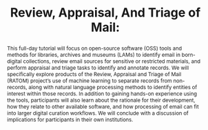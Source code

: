 ---
abstract: This full-day tutorial will focus on open-source software (OSS) tools and
  methods for libraries, archives and museums (LAMs) to identify email in born-digital
  collections, review email sources for sensitive or restricted materials, and perform
  appraisal and triage tasks to identify and annotate records. We will specifically
  explore products of the Review, Appraisal and Triage of Mail (RATOM) project’s use
  of machine learning to separate records from non-records, along with natural language
  processing methods to identify entities of interest within those records. In addition
  to gaining hands-on experience using the tools, participants will also learn about
  the rationale for their development, how they relate to other available software,
  and how processing of email can fit into larger digital curation workflows. We will
  conclude with a discussion of implications for participants in their own institutions.
creators:
- Woods, Kam
- Lee, Christopher A.
date: null
document_url: https://services.phaidra.univie.ac.at/api/object/o:1080466/download
grand_parent: iPRES
institutions: []
keywords: []
landing_page_url: https://phaidra.univie.ac.at/o:1080466
language: eng
layout: publication
license: CC BY 4.0 International
notes_url: null
parent: iPRES 2019
publication_type: paper
size: 110290
slides_url: null
source_name: iPRES
stream_url: null
title: 'Review, Appraisal, And Triage of Mail: '
year: 2019
---